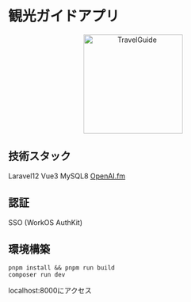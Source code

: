 # 観光ガイドアプリ

<p align="center">
  <img src="/Users/takuya/src/travel-guide/public/img/travelguide_logo.png" alt="TravelGuide" width="200">
</p>

## 技術スタック
Laravel12
Vue3
MySQL8
[OpenAI.fm](https://www.openai.fm/)
  
## 認証
SSO (WorkOS AuthKit)  

## 環境構築
```
pnpm install && pnpm run build
composer run dev
```
localhost:8000にアクセス

